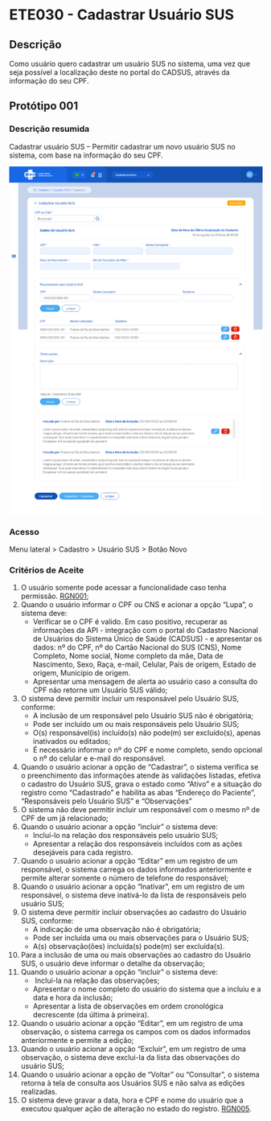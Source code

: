 # ETE030 - Cadastrar Usuário SUS <!-- Fiz algumas atualizações, mas falta o docx com todas as atualizações -->

## Descrição 
Como usuário quero cadastrar um usuário SUS no sistema, uma vez que seja possível a localização deste no portal do CADSUS, através da informação do seu CPF.   

## Protótipo 001

### Descrição resumida 
Cadastrar usuário SUS – Permitir cadastrar um novo usuário SUS no sistema, com base na informação do seu CPF. 

![alt text](../imagens/ete-030-prot-001.png) <!-- Não sei se já foi alterada -->

### Acesso 
Menu lateral > Cadastro > Usuário SUS > Botão Novo 

### Critérios de Aceite 
1. O usuário somente pode acessar a funcionalidade caso tenha permissão. [RGN001](DocumentoDeRegrasv2.md#rgn001); 
2. Quando o usuário informar o CPF ou CNS e acionar a opção “Lupa”, o sistema deve: 
      * Verificar se o CPF é valido. Em caso positivo, recuperar as informações da API - integração com o portal do Cadastro Nacional de Usuários do Sistema Único de Saúde (CADSUS) - e apresentar os dados: nº do CPF, nº do Cartão Nacional do SUS (CNS), Nome Completo, Nome social, Nome completo da mãe, Data de Nascimento, Sexo, Raça, e-mail, Celular, País de origem, Estado de origem, Município de origem.   
      * Apresentar uma mensagem de alerta ao usuário caso a consulta do CPF não retorne um Usuário SUS válido;
3. O sistema deve permitir incluir um responsável pelo Usuário SUS, conforme: 
      * A inclusão de um responsável pelo Usuário SUS não é obrigatória; 
      * Pode ser incluído um ou mais responsáveis pelo Usuário SUS; 
      * O(s) responsável(is) incluído(s) não pode(m) ser excluído(s), apenas inativados ou editados; 
      * É necessário informar o nº do CPF e nome completo, sendo opcional o nº do celular e e-mail do responsável.
4. Quando o usuário acionar a opção de “Cadastrar”, o sistema verifica se o preenchimento das informações atende às validações listadas, efetiva o cadastro do Usuário SUS, grava o estado como “Ativo” e a situação do registro como “Cadastrado” e habilita as abas “Endereço do Paciente”, “Responsáveis pelo Usuário SUS” e “Observações” 
5. O sistema não deve permitir incluir um responsável com o mesmo nº de CPF de um já relacionado;
6. Quando o usuário acionar a opção “incluir” o sistema deve: 
      * Incluí-lo na relação dos responsáveis pelo usuário SUS; 
      * Apresentar a relação dos responsáveis incluídos com as ações desejáveis para cada registro. 
7. Quando o usuário acionar a opção “Editar” em um registro de um responsável, o sistema carrega os dados informados anteriormente e permite alterar somente o número de telefone do responsável; 
8. Quando o usuário acionar a opção “Inativar”, em um registro de um responsável, o sistema deve inativá-lo da lista de responsáveis pelo usuário SUS; 
9. O sistema deve permitir incluir observações ao cadastro do Usuário SUS, conforme: 
      * A indicação de uma observação não é obrigatória; 
      * Pode ser incluída uma ou mais observações para o Usuário SUS; 
      * A(s) observação(ões) incluída(s) pode(m) ser excluída(s).
10. Para a inclusão de uma ou mais observações ao cadastro do Usuário SUS, o usuário deve informar o detalhe da observação; 
11. Quando o usuário acionar a opção “incluir” o sistema deve: 
    *  Incluí-la na relação das observações; 
    * Apresentar o nome completo do usuário do sistema que a incluiu e a data e hora da inclusão;
    * Apresentar a lista de observações em ordem cronológica decrescente (da última à primeira). 
12. Quando o usuário acionar a opção “Editar”, em um registro de uma observação, o sistema carrega os campos com os dados informados anteriormente e permite a edição; 
13. Quando o usuário acionar a opção “Excluir”, em um registro de uma observação, o sistema deve exclui-la da lista das observações do usuário SUS; 
14. Quando o usuário acionar a opção de “Voltar” ou “Consultar”, o sistema retorna à tela de consulta aos Usuários SUS e não salva as edições realizadas.
15. O sistema deve gravar a data, hora e CPF e nome do usuário que a executou qualquer ação de alteração no estado do registro. [RGN005](DocumentoDeRegrasv2.md#rgn005). 